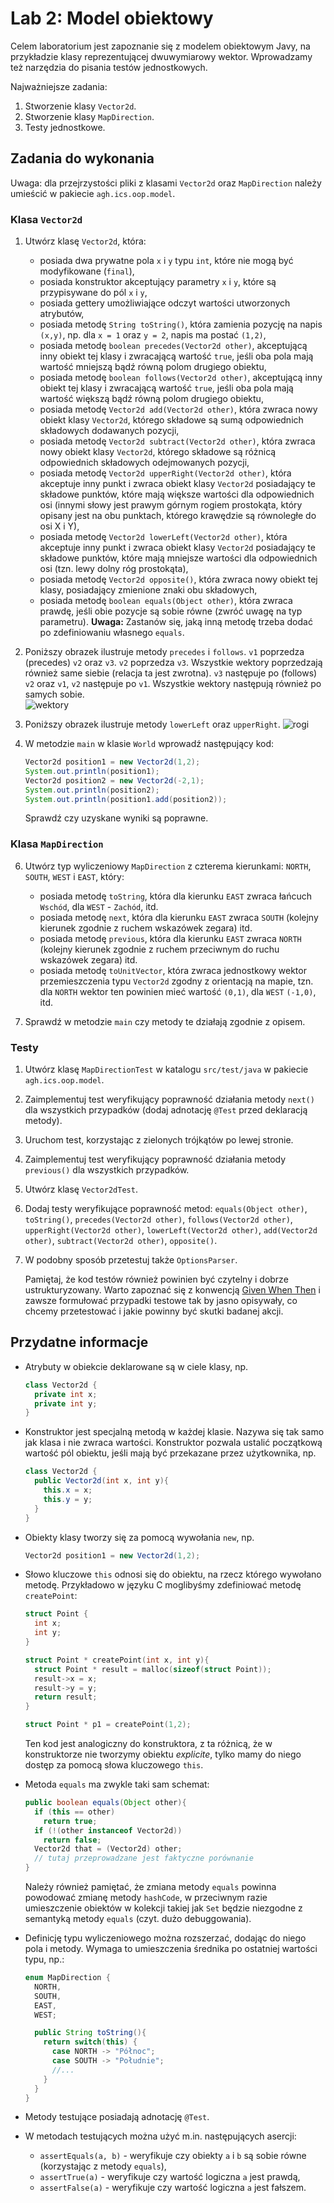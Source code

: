 # Lab 2: Model obiektowy

Celem laboratorium jest zapoznanie się z modelem obiektowym Javy, na przykładzie klasy reprezentującej dwuwymiarowy
wektor. Wprowadzamy też narzędzia do pisania testów jednostkowych.

Najważniejsze zadania:
1. Stworzenie klasy `Vector2d`.
2. Stworzenie klasy `MapDirection`.
3. Testy jednostkowe.

## Zadania do wykonania

Uwaga: dla przejrzystości pliki z klasami `Vector2d` oraz `MapDirection` należy umieścić w pakiecie `agh.ics.oop.model`.

### Klasa `Vector2d`

1. Utwórz klasę `Vector2d`, która:

   * posiada dwa prywatne pola `x` i `y` typu `int`, które nie mogą być modyfikowane (`final`),
   * posiada konstruktor akceptujący parametry `x` i `y`, które są przypisywane do pól `x` i `y`,
   * posiada gettery umożliwiające odczyt wartości utworzonych atrybutów,
   * posiada metodę `String toString()`, która zamienia pozycję na napis `(x,y)`, np. dla `x = 1` oraz `y = 2`, napis ma postać
     `(1,2)`,
   * posiada metodę `boolean precedes(Vector2d other)`, akceptującą inny obiekt tej klasy i zwracającą wartość `true`, jeśli oba pola mają
     wartość mniejszą bądź równą polom drugiego obiektu,
   * posiada metodę `boolean follows(Vector2d other)`, akceptującą inny obiekt tej klasy i zwracającą wartość `true`, jeśli oba pola mają
     wartość większą bądź równą polom drugiego obiektu,
   * posiada metodę `Vector2d add(Vector2d other)`, która zwraca nowy obiekt klasy `Vector2d`, którego składowe są sumą odpowiednich składowych
     dodawanych pozycji,
   * posiada metodę `Vector2d subtract(Vector2d other)`, która zwraca nowy obiekt klasy `Vector2d`, którego składowe są różnicą 
     odpowiednich składowych odejmowanych pozycji, 
   * posiada metodę `Vector2d upperRight(Vector2d other)`, która akceptuje inny punkt i zwraca obiekt klasy `Vector2d` posiadający te składowe
     punktów, które mają większe wartości dla odpowiednich osi (innymi słowy jest prawym górnym rogiem prostokąta, który
     opisany jest na obu punktach, którego krawędzie są równoległe do osi X i Y),
   * posiada metodę `Vector2d lowerLeft(Vector2d other)`, która akceptuje inny punkt i zwraca obiekt klasy `Vector2d` posiadający te składowe
     punktów, które mają mniejsze wartości dla odpowiednich osi (tzn. lewy dolny róg prostokąta),
   * posiada metodę `Vector2d opposite()`, która zwraca nowy obiekt tej klasy, posiadający zmienione znaki obu składowych,
   * posiada metodę `boolean equals(Object other)`, która zwraca prawdę, jeśli obie pozycje są sobie równe (zwróć uwagę na typ parametru). **Uwaga:** Zastanów się, jaką inną metodę trzeba dodać po zdefiniowaniu własnego `equals`.

2. Poniższy obrazek ilustruje metody `precedes` i `follows`. `v1` poprzedza (precedes) `v2` oraz `v3`. `v2` poprzedza `v3`.
   Wszystkie wektory poprzedzają również same siebie (relacja ta jest zwrotna). `v3` następuje po (follows) `v2` oraz
   `v1`, `v2` następuje po `v1`. Wszystkie wektory następują również po samych sobie.<br>
   ![wektory](vector2d.png)

3. Poniższy obrazek ilustruje metody `lowerLeft` oraz `upperRight`.
   ![rogi](vector2d-a.png)

4. W metodzie `main` w klasie `World` wprowadź następujący kod:

   ```java
   Vector2d position1 = new Vector2d(1,2);
   System.out.println(position1);
   Vector2d position2 = new Vector2d(-2,1);
   System.out.println(position2);
   System.out.println(position1.add(position2));
   ```

   Sprawdź czy uzyskane wyniki są poprawne.

### Klasa `MapDirection`

6. Utwórz typ wyliczeniowy `MapDirection` z czterema kierunkami: `NORTH`, `SOUTH`, `WEST` i `EAST`, który:
   * posiada metodę `toString`, która dla kierunku `EAST` zwraca łańcuch `Wschód`, dla `WEST` - `Zachód`, itd.
   * posiada metodę `next`, która dla kierunku `EAST` zwraca `SOUTH` (kolejny kierunek zgodnie z ruchem wskazówek
     zegara) itd.
   * posiada metodę `previous`, która dla kierunku `EAST` zwraca `NORTH` (kolejny kierunek zgodnie z ruchem przeciwnym
     do ruchu wskazówek zegara) itd.
   * posiada metodę `toUnitVector`, która zwraca jednostkowy wektor przemieszczenia typu `Vector2d` zgodny z orientacją na mapie,
     tzn. dla `NORTH` wektor ten powinien mieć wartość `(0,1)`, dla `WEST` `(-1,0)`, itd.

7. Sprawdź w metodzie `main` czy metody te działają zgodnie z opisem.


### Testy


1. Utwórz klasę `MapDirectionTest` w katalogu `src/test/java` w pakiecie `agh.ics.oop.model`.

2. Zaimplementuj test weryfikujący poprawność działania metody `next()` dla wszystkich przypadków (dodaj adnotację
   `@Test` przed deklaracją metody).

3. Uruchom test, korzystając z zielonych trójkątów po lewej stronie.

4. Zaimplementuj test weryfikujący poprawność działania metody `previous()` dla wszystkich przypadków.

5. Utwórz klasę `Vector2dTest`.

6. Dodaj testy weryfikujące poprawność metod: `equals(Object other)`, `toString()`, `precedes(Vector2d other)`, `follows(Vector2d other)`,
   `upperRight(Vector2d other)`, `lowerLeft(Vector2d other)`, `add(Vector2d other)`, `subtract(Vector2d other)`,
   `opposite()`.
   
7. W podobny sposób przetestuj także `OptionsParser`.

   Pamiętaj, że kod testów również powinien być czytelny i dobrze ustrukturyzowany. Warto zapoznać się z konwencją [Given When Then](https://www.j-labs.pl/blog-technologiczny/given-when-then-pattern-in-unit-tests/) i zawsze formułować przypadki testowe tak by jasno opisywały, co chcemy przetestować i jakie powinny być skutki badanej akcji.



## Przydatne informacje

* Atrybuty w obiekcie deklarowane są w ciele klasy, np. 
    ```java
    class Vector2d {
      private int x;
      private int y;
    }
    ```
* Konstruktor jest specjalną metodą w każdej klasie. Nazywa się tak samo jak klasa i nie zwraca wartości. Konstruktor 
  pozwala ustalić początkową wartość pól obiektu, jeśli mają być przekazane przez użytkownika, np.
    ```java
    class Vector2d {
      public Vector2d(int x, int y){
        this.x = x;
        this.y = y;
      }
    }
    ```
* Obiekty klasy tworzy się za pomocą wywołania `new`, np. 
    ```java
    Vector2d position1 = new Vector2d(1,2);
    ```
* Słowo kluczowe `this` odnosi się do obiektu, na rzecz którego wywołano metodę.
  Przykładowo w języku C moglibyśmy zdefiniować metodę `createPoint`:

    ```C
    struct Point {
      int x;
      int y;
    }
  
    struct Point * createPoint(int x, int y){
      struct Point * result = malloc(sizeof(struct Point));
      result->x = x;
      result->y = y;
      return result;
    }
  
    struct Point * p1 = createPoint(1,2);
    ```

    Ten kod jest analogiczny do konstruktora, z ta różnicą, że w konstruktorze nie tworzymy obiektu *explicite*, tylko mamy do niego dostęp za pomocą słowa kluczowego `this`.

* Metoda `equals` ma zwykle taki sam schemat:

    ```java
    public boolean equals(Object other){
      if (this == other)
        return true;
      if (!(other instanceof Vector2d))
        return false;
      Vector2d that = (Vector2d) other;
      // tutaj przeprowadzane jest faktyczne porównanie
    }
    ```

    Należy również pamiętać, że zmiana metody `equals` powinna powodować zmianę metody `hashCode`, w przeciwnym razie
umieszczenie obiektów w kolekcji takiej jak `Set` będzie niezgodne z semantyką metody `equals` (czyt. dużo debuggowania).


* Definicję typu wyliczeniowego można rozszerzać, dodając do niego pola i metody. Wymaga to umieszczenia średnika po ostatniej
  wartości typu, np.:
    ```java
    enum MapDirection {
      NORTH,
      SOUTH,
      EAST,
      WEST;
  
      public String toString(){
        return switch(this) {
          case NORTH -> "Północ";
          case SOUTH -> "Południe";
          //...
        }
      }
    }
    ```

* Metody testujące posiadają adnotację `@Test`.

* W metodach testujących można użyć m.in. następujących asercji:
  * `assertEquals(a, b)` - weryfikuje czy obiekty `a` i `b` są sobie równe (korzystając z metody `equals`),
  * `assertTrue(a)` - weryfikuje czy wartość logiczna `a` jest prawdą,
  * `assertFalse(a)` - weryfikuje czy wartość logiczna `a` jest fałszem.


